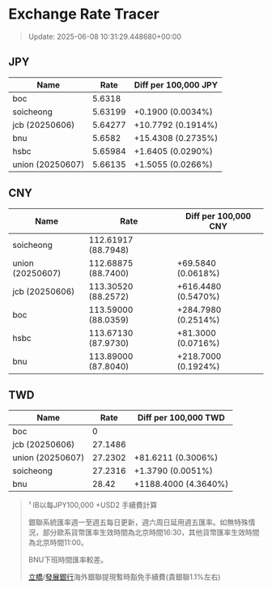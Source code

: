 # Exchange Rate Tracer

> Update: 2025-06-08 10:31:29.448680+00:00

## JPY

| Name             |    Rate | Diff per 100,000 JPY   |
|------------------|---------|------------------------|
| boc              | 5.6318  |                        |
| soicheong        | 5.63199 | +0.1900 (0.0034%)      |
| jcb (20250606)   | 5.64277 | +10.7792 (0.1914%)     |
| bnu              | 5.6582  | +15.4308 (0.2735%)     |
| hsbc             | 5.65984 | +1.6405 (0.0290%)      |
| union (20250607) | 5.66135 | +1.5055 (0.0266%)      |

## CNY

| Name             | Rate                | Diff per 100,000 CNY   |
|------------------|---------------------|------------------------|
| soicheong        | 112.61917	(88.7948) |                        |
| union (20250607) | 112.68875	(88.7400) | +69.5840 (0.0618%)     |
| jcb (20250606)   | 113.30520	(88.2572) | +616.4480 (0.5470%)    |
| boc              | 113.59000	(88.0359) | +284.7980 (0.2514%)    |
| hsbc             | 113.67130	(87.9730) | +81.3000 (0.0716%)     |
| bnu              | 113.89000	(87.8040) | +218.7000 (0.1924%)    |

## TWD

| Name             |    Rate | Diff per 100,000 TWD   |
|------------------|---------|------------------------|
| boc              |  0      |                        |
| jcb (20250606)   | 27.1486 |                        |
| union (20250607) | 27.2302 | +81.6211 (0.3006%)     |
| soicheong        | 27.2316 | +1.3790 (0.0051%)      |
| bnu              | 28.42   | +1188.4000 (4.3640%)   |


> ¹ IB以每JPY100,000 +USD2 手續費計算
>
> 銀聯系統匯率週一至週五每日更新，週六周日延用週五匯率。如無特殊情況，部分歐系貨幣匯率生效時間為北京時間16:30，其他貨幣匯率生效時間為北京時間11:00。
>
> BNU下班時間匯率較差。
>
> [立橋](https://www.wlbank.com.mo/uploads/ueditor/file/20181211/1544536513900230.pdf)/[發展銀行](https://www.mdb.com.mo/Service_Charges_20230728.pdf)海外銀聯提現暫時豁免手續費(貴銀聯1.1%左右)

